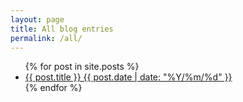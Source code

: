 ```yaml
---
layout: page
title: All blog entries
permalink: /all/
---
```



<ul>
  {% for post in site.posts %}
    <li>
      <a href="{{ post.url }}">{{ post.title }} {{ post.date | date: "%Y/%m/%d" }}</a>
    </li>
  {% endfor %}
</ul>